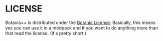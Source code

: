 # LICENSE

Botania++ is distributed under the [Botania License](https://botaniamod.net/license.php). Basically, this means yes you can use it in a modpack and if you want to do anything more than that read the license. (It's pretty short.)